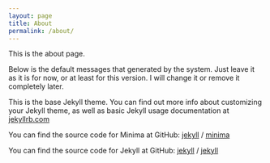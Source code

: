 ```yaml
---
layout: page
title: About
permalink: /about/
---
```


This is the about page. 

Below is the default messages that generated by the system. Just leave
it as it is for now, or at least for this version. I will change it or
remove it completely later.

This is the base Jekyll theme. You can find out more info about customizing 
your Jekyll theme, as well as basic Jekyll usage documentation 
at [jekyllrb.com](https://jekyllrb.com/)

You can find the source code for Minima at GitHub:
[jekyll][jekyll-organization] /
[minima](https://github.com/jekyll/minima)

You can find the source code for Jekyll at GitHub:
[jekyll][jekyll-organization] /
[jekyll](https://github.com/jekyll/jekyll)


[jekyll-organization]: https://github.com/jekyll
